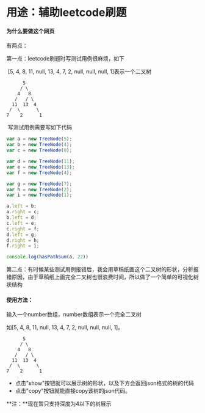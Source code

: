 # 用途：辅助leetcode刷题

#### 为什么要做这个网页

有两点：

第一点：leetcode刷题时写测试用例很麻烦，如下

​		[5, 4, 8, 11, null, 13, 4, 7, 2, null, null, null, 1]表示一个二叉树

```
      5
     / \
    4   8
   /   / \
  11  13  4
 /  \      \
7    2      1
```

​		写测试用例需要写如下代码

````javascript
var a = new TreeNode(5);
var b = new TreeNode(4);
var c = new TreeNode(8);

var d = new TreeNode(11);
var e = new TreeNode(13);
var f = new TreeNode(4);

var g = new TreeNode(7);
var h = new TreeNode(2);
var i = new TreeNode(1);

a.left = b;
a.right = c;
b.left = d;
c.left = e;
c.right = f;
d.left = g;
d.right = h;
f.right = i;

console.log(hasPathSum(a, 22))
````

第二点：有时候某些测试用例报错后，我会用草稿纸画这个二叉树的形状，分析报错原因，由于草稿纸上画完全二叉树也很浪费时间，所以做了一个简单的可视化树状结构



#### 使用方法：

输入一个number数组，number数组表示一个完全二叉树

如[5, 4, 8, 11, null, 13, 4, 7, 2, null, null, null, 1]。

    	  5
    	 / \
    	4   8
       /   / \
      11  13  4
     /  \      \
    7    2      1
- 点击"show"按钮就可以展示树的形状，以及下方会返回json格式的树的代码
- 点击"copy"按钮就能直接copy该树的json代码。

**注：**现在暂只支持深度为4以下的树展示
